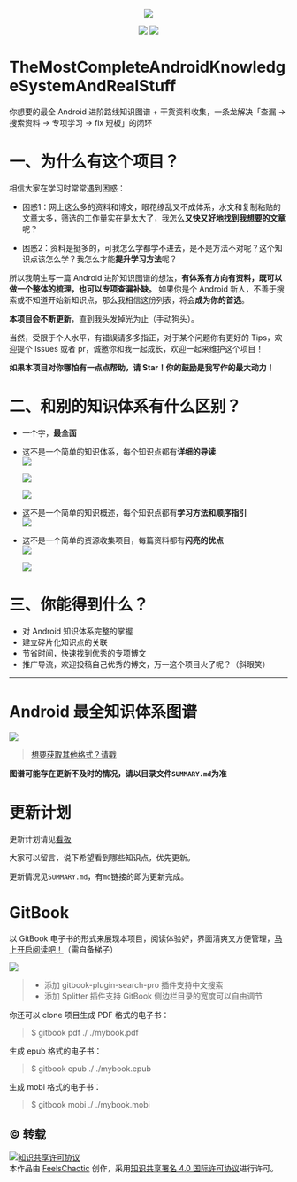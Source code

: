<p align='center'>
<img src='https://upload-images.jianshu.io/upload_images/3167794-365ce73e4a5e66f4.jpg?imageMogr2/auto-orient/strip%7CimageView2/2/w/1240'>
</p>

<p align='center'>
<a href="https://www.jianshu.com/u/79087863dce7"><img src="https://img.shields.io/badge/%E7%AE%80%E4%B9%A6-@FeelsChaotic-CD6839.svg?style=flat&colorA=ed6f59"></a>
<a href="https://juejin.im/user/58130890bf22ec0068821df3"><img src="https://img.shields.io/badge/%E6%8E%98%E9%87%91-@FeelsChaotic-00cccc.svg?style=flat&colorA=1970fe"></a>
</p>

# TheMostCompleteAndroidKnowledgeSystemAndRealStuff

你想要的最全 Android 进阶路线知识图谱 + 干货资料收集，一条龙解决「查漏 -> 搜索资料 -> 专项学习 -> fix 短板」的闭环

# 一、为什么有这个项目？

相信大家在学习时常常遇到困惑：

- 困惑1：网上这么多的资料和博文，眼花缭乱又不成体系，水文和复制粘贴的文章太多，筛选的工作量实在是太大了，我怎么**又快又好地找到我想要的文章**呢？

- 困惑2：资料是挺多的，可我怎么学都学不进去，是不是方法不对呢？这个知识点该怎么学？我怎么才能**提升学习方法**呢？

所以我萌生写一篇 Android 进阶知识图谱的想法，**有体系有方向有资料，既可以做一个整体的梳理，也可以专项查漏补缺。** 如果你是个 Android 新人，不善于搜索或不知道开始新知识点，那么我相信这份列表，将会**成为你的首选**。

**本项目会不断更新**，直到我头发掉光为止（手动狗头）。

当然，受限于个人水平，有错误请多多指正，对于某个问题你有更好的 Tips，欢迎提个 Issues 或者 pr，诚邀你和我一起成长，欢迎一起来维护这个项目！

**如果本项目对你哪怕有一点点帮助，请 Star！你的鼓励是我写作的最大动力！**

# 二、和别的知识体系有什么区别？

- 一个字，**最全面**
- 这不是一个简单的知识体系，每个知识点都有**详细的导读**  
![](https://upload-images.jianshu.io/upload_images/3167794-9f7e92f49fb1ef3c.PNG?imageMogr2/auto-orient/strip%7CimageView2/2/w/1240)

  ![](https://upload-images.jianshu.io/upload_images/3167794-87622e80422d0498.PNG?imageMogr2/auto-orient/strip%7CimageView2/2/w/1240)

  ![](https://upload-images.jianshu.io/upload_images/3167794-169b62f1a0f01acd.PNG?imageMogr2/auto-orient/strip%7CimageView2/2/w/1240)

- 这不是一个简单的知识概述，每个知识点都有**学习方法和顺序指引**  
![](https://upload-images.jianshu.io/upload_images/3167794-2bfad9123c3d6c7a.PNG?imageMogr2/auto-orient/strip%7CimageView2/2/w/1240)

- 这不是一个简单的资源收集项目，每篇资料都有**闪亮的优点**  
![](https://upload-images.jianshu.io/upload_images/3167794-87076e7ee37a1dd7.png?imageMogr2/auto-orient/strip%7CimageView2/2/w/1240)

  ![](https://upload-images.jianshu.io/upload_images/3167794-a76cfb45d0a4fd1f.PNG?imageMogr2/auto-orient/strip%7CimageView2/2/w/1240)







# 三、你能得到什么？

- 对 Android 知识体系完整的掌握
- 建立碎片化知识点的关联
- 节省时间，快速找到优秀的专项博文
- 推广导流，欢迎投稿自己优秀的博文，万一这个项目火了呢？（斜眼笑）

---

# Android 最全知识体系图谱

![](https://upload-images.jianshu.io/upload_images/3167794-3c82d87adcf1e662.png?imageMogr2/auto-orient/strip%7CimageView2/2/w/1240)

> [想要获取其他格式？请戳](https://github.com/feelschaotic/AndroidKnowledgeSystem/tree/master/Android知识体系图谱)

**图谱可能存在更新不及时的情况，请以目录文件`SUMMARY.md`为准**

# 更新计划

更新计划请见[看板](https://github.com/feelschaotic/AndroidKnowledgeSystem/projects/1)

大家可以留言，说下希望看到哪些知识点，优先更新。

更新情况见`SUMMARY.md`，有`md`链接的即为更新完成。

# GitBook

以 GitBook 电子书的形式来展现本项目，阅读体验好，界面清爽又方便管理，[马上开启阅读吧！](https://feelschaotic.gitbook.io/android-knowledge-system/)（需自备梯子）

![](https://upload-images.jianshu.io/upload_images/3167794-ec064709714dbc6f.png?imageMogr2/auto-orient/strip%7CimageView2/2/w/1240)

> - 添加 gitbook-plugin-search-pro 插件支持中文搜索
> - 添加 Splitter 插件支持 GitBook 侧边栏目录的宽度可以自由调节

你还可以 clone 项目生成 PDF 格式的电子书：
> $ gitbook pdf ./ ./mybook.pdf

生成 epub 格式的电子书：
> $ gitbook epub ./ ./mybook.epub

生成 mobi 格式的电子书：
> $ gitbook mobi ./ ./mybook.mobi

## ©️ 转载

<a rel="license" href="http://creativecommons.org/licenses/by/4.0/"><img alt="知识共享许可协议" style="border-width:0" src="https://i.creativecommons.org/l/by/4.0/88x31.png" /></a><br />本<span xmlns:dct="http://purl.org/dc/terms/" href="http://purl.org/dc/dcmitype/Text" rel="dct:type">作品</span>由 <a xmlns:cc="http://creativecommons.org/ns#" href="https://github.com/feelschaotic/AndroidKnowledgeSystem" property="cc:attributionName" rel="cc:attributionURL">FeelsChaotic</a> 创作，采用<a rel="license" href="http://creativecommons.org/licenses/by/4.0/">知识共享署名 4.0 国际许可协议</a>进行许可。
